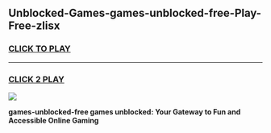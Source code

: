 
## Unblocked-Games-games-unblocked-free-Play-Free-zlisx
<h3>
<a href="https://premium76.site?title=games-unblocked-free&ref=23A">CLICK TO PLAY</a></h3>
<hr>

<h3>
<a href="https://premium76.site?title=games-unblocked-free&ref=23A">CLICK 2 PLAY</a>
  
</h3>

<a href="https://premium76.site?title=games-unblocked-free&ref=23A"><img src="https://clearcache.store/games.png"></a>


**games-unblocked-free games unblocked: Your Gateway to Fun and Accessible Online Gaming**
